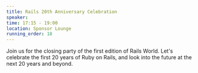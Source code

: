 ```yaml
---
title: Rails 20th Anniversary Celebration
speaker:
time: 17:15 - 19:00
location: Sponsor Lounge
running_order: 18
---
```


Join us for the closing party of the first edition of Rails World. Let's celebrate the first 20 years of Ruby on Rails, and look into the future at the next 20 years and beyond.
